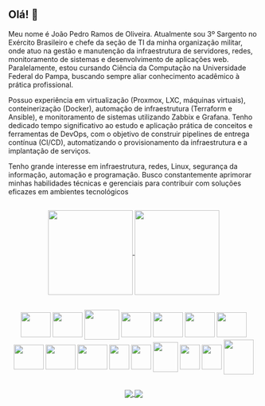 

<!--
**joao-pedro-rdo/joao-pedro-rdo** is a ✨ _special_ ✨ repository because its `README.md` (this file) appears on your GitHub profile.

Here are some ideas to get you started:

- 🔭 I’m currently working on ...
- 🌱 I’m currently learning ...
- 👯 I’m looking to collaborate on ...
- 🤔 I’m looking for help with ...
- 💬 Ask me about ...
- 📫 How to reach me: ...
- 😄 Pronouns: ...
- ⚡ Fun fact: ...
-->

<!--
**![Anurag's GitHub stats](https://github-readme-stats.vercel.app/api?username=joao-pedro-rdo&s&icons=true&theme=transparent&rank_icon=github)

![Top Langs](https://github-readme-stats.vercel.app/api/top-langs/?username=joao-pedro-rdo&layout=compact&theme=transparent)


-->
<div>






## Olá!  👋
Meu nome é João Pedro Ramos de Oliveira. Atualmente sou 3º Sargento no Exército Brasileiro e chefe da seção de TI da minha organização militar, onde atuo na gestão e manutenção da infraestrutura de servidores, redes, monitoramento de sistemas e desenvolvimento de aplicações web. Paralelamente, estou cursando Ciência da Computação na Universidade Federal do Pampa, buscando sempre aliar conhecimento acadêmico à prática profissional.

Possuo experiência em virtualização (Proxmox, LXC, máquinas virtuais), conteinerização (Docker), automação de infraestrutura (Terraform e Ansible), e monitoramento de sistemas utilizando Zabbix e Grafana. Tenho dedicado tempo significativo ao estudo e aplicação prática de conceitos e ferramentas de DevOps, com o objetivo de construir pipelines de entrega contínua (CI/CD), automatizando o provisionamento da infraestrutura e a implantação de serviços.

Tenho grande interesse em infraestrutura, redes, Linux, segurança da informação, automação e programação. Busco constantemente aprimorar minhas habilidades técnicas e gerenciais para contribuir com soluções eficazes em ambientes tecnológicos
</div>

##
<div align="center">
<a href="https://github.com/joao-pedro-rdo/github-readme-stats">
  <img height="170"" align="center" src="https://github-readme-stats.vercel.app/api?username=joao-pedro-rdo&s&icons=true&theme=transparent&rank_icon=github" />
</a>
<a href="href="https://github.com/joao-pedro-rdo/github-readme-stats">
  <img align="center" height="170" src="https://github-readme-stats.vercel.app/api/top-langs/?username=joao-pedro-rdo&layout=compact&theme=transparent" />
</a>
</div>

##
<!-- Icones de linguagem-->
<div align="center">
  <img align="center" height="50" width="60" src="https://cdn.jsdelivr.net/gh/devicons/devicon@latest/icons/c/c-original.svg" />
  <img align="center" height="50" width="60" src="https://cdn.jsdelivr.net/gh/devicons/devicon@latest/icons/cplusplus/cplusplus-original.svg" />
  <img  align="center" height="60" width="70" src="https://cdn.jsdelivr.net/gh/devicons/devicon@latest/icons/php/php-original.svg" />
  <img  align="center" height="50" width="60" src="https://cdn.jsdelivr.net/gh/devicons/devicon@latest/icons/html5/html5-original.svg" />
  <img align="center" height="50" width="60" src="https://cdn.jsdelivr.net/gh/devicons/devicon@latest/icons/python/python-original.svg" />
  <img align="center" height="50" width="60" src="https://cdn.jsdelivr.net/gh/devicons/devicon@latest/icons/streamlit/streamlit-original.svg" />

  <img align="center" height="50" width="60" src="https://cdn.jsdelivr.net/gh/devicons/devicon@latest/icons/sqlalchemy/sqlalchemy-original.svg" />
  <img align="center" height="50" width="60" src="https://cdn.jsdelivr.net/gh/devicons/devicon@latest/icons/mysql/mysql-original.svg" />
  <img align="center" height="50" width="60"  src="https://cdn.jsdelivr.net/gh/devicons/devicon@latest/icons/postgresql/postgresql-original.svg" />
  <img align="center" height="50" width="60" src="https://cdn.jsdelivr.net/gh/devicons/devicon@latest/icons/bash/bash-original.svg" />

  <img align="center" height="50" width="40" src = "https://avatars.githubusercontent.com/u/2678585?s=200&v=4"/>

   <img align="center" height="50" width="40" src =  "https://www.svgrepo.com/show/452192/docker.svg"/>  
  <img align="center" height="60" width="50" src ="https://www.svgrepo.com/show/373429/ansible.svg"/>
  <img align="center" height="50" width="40" src ="https://www.svgrepo.com/show/354447/terraform-icon.svg"/>

 <img align="center" height="50" width="40" src = "https://www.svgrepo.com/show/448228/grafana.svg"/>
 <img align="center" height="70" width="60" src ="https://adminguide.ru/wp-content/uploads/2018/05/post-logo_Zabbix.png"/>

 
  

</div>

##

<!-- Icones de contato-->
<div align="center">
  <a href="https://www.linkedin.com/in/joaopedrordeo/">
    <img align="center" src ="https://img.shields.io/badge/LinkedIn-0077B5?style=for-the-badge&logo=linkedin&logoColor=white"/>
 </a>
  <a href="https://criarmeulink.com.br/u/1721335292">
    <img align="center" src ="https://img.shields.io/badge/Gmail-D14836?style=for-the-badge&logo=gmail&logoColor=white"/>
  </a>
 
</div>
